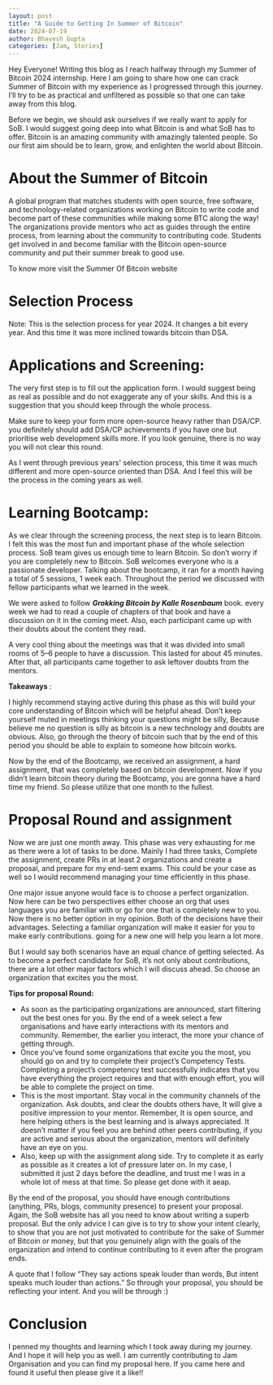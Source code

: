 ```yaml
---
layout: post
title: "A Guide to Getting In Summer of Bitcoin"
date: 2024-07-19
author: Bhavesh Gupta
categories: [Jam, Stories]
---
```


Hey Everyone! Writing this blog as I reach halfway through my Summer of
Bitcoin 2024 internship. Here I am going to share how one can crack Summer of
Bitcoin with my experience as I progressed through this journey. I’ll try to
be as practical and unfiltered as possible so that one can take away from this
blog.

Before we begin, we should ask ourselves if we really want to apply for SoB. I
would suggest going deep into what Bitcoin is and what SoB has to offer.
Bitcoin is an amazing community with amazingly talented people. So our first
aim should be to learn, grow, and enlighten the world about Bitcoin.

# **About the Summer of Bitcoin**

A global program that matches students with open source, free software, and
technology-related organizations working on Bitcoin to write code and become
part of these communities while making some BTC along the way! The
organizations provide mentors who act as guides through the entire process,
from learning about the community to contributing code. Students get involved
in and become familiar with the Bitcoin open-source community and put their
summer break to good use.

To know more visit the Summer Of Bitcoin website

# **Selection Process**

Note: This is the selection process for year 2024. It changes a bit every
year. And this time it was more inclined towards bitcoin than DSA.

# **Applications and Screening:**

The very first step is to fill out the application form. I would suggest being
as real as possible and do not exaggerate any of your skills. And this is a
suggestion that you should keep through the whole process.

Make sure to keep your form more open-source heavy rather than DSA/CP. you
definitely should add DSA/CP achievements if you have one but prioritise web
development skills more. If you look genuine, there is no way you will not
clear this round.

As I went through previous years' selection process, this time it was much
different and more open-source oriented than DSA. And I feel this will be the
process in the coming years as well.

# **Learning Bootcamp:**

As we clear through the screening process, the next step is to learn Bitcoin.
I felt this was the most fun and important phase of the whole selection
process. SoB team gives us enough time to learn Bitcoin. So don’t worry if you
are completely new to Bitcoin. SoB welcomes everyone who is a passionate
developer. Talking about the bootcamp, it ran for a month having a total of 5
sessions, 1 week each. Throughout the period we discussed with fellow
participants what we learned in the week.

We were asked to follow **_Grokking Bitcoin by Kalle Rosenbaum_** book. every
week we had to read a couple of chapters of that book and have a discussion on
it in the coming meet. Also, each participant came up with their doubts about
the content they read.

A very cool thing about the meetings was that it was divided into small rooms
of 5–6 people to have a discussion. This lasted for about 45 minutes. After
that, all participants came together to ask leftover doubts from the mentors.

**Takeaways** :

I highly recommend staying active during this phase as this will build your
core understanding of Bitcoin which will be helpful ahead. Don’t keep yourself
muted in meetings thinking your questions might be silly, Because believe me
no question is silly as bitcoin is a new technology and doubts are obvious.
Also, go through the theory of bitcoin such that by the end of this period you
should be able to explain to someone how bitcoin works.

Now by the end of the Bootcamp, we received an assignment, a hard assignment,
that was completely based on bitcoin development. Now if you didn’t learn
bitcoin theory during the Bootcamp, you are gonna have a hard time my friend.
So please utilize that one month to the fullest.

# **Proposal Round and assignment**

Now we are just one month away. This phase was very exhausting for me as there
were a lot of tasks to be done. Mainly I had three tasks, Complete the
assignment, create PRs in at least 2 organizations and create a proposal, and
prepare for my end-sem exams. This could be your case as well so I would
recommend managing your time efficiently in this phase.

One major issue anyone would face is to choose a perfect organization. Now
here can be two perspectives either choose an org that uses languages you are
familiar with or go for one that is completely new to you. Now there is no
better option in my opinion. Both of the decisions have their advantages.
Selecting a familiar organization will make it easier for you to make early
contributions. going for a new one will help you learn a lot more.

But I would say both scenarios have an equal chance of getting selected. As to
become a perfect candidate for SoB, it’s not only about contributions, there
are a lot other major factors which I will discuss ahead. So choose an
organization that excites you the most.

**Tips for proposal Round:**

  * As soon as the participating organizations are announced, start filtering out the best ones for you. By the end of a week select a few organisations and have early interactions with its mentors and community. Remember, the earlier you interact, the more your chance of getting through.
  * Once you’ve found some organizations that excite you the most, you should go on and try to complete their project’s Competency Tests. Completing a project’s competency test successfully indicates that you have everything the project requires and that with enough effort, you will be able to complete the project on time.
  * This is the most important. Stay vocal in the community channels of the organization. Ask doubts, and clear the doubts others have, It will give a positive impression to your mentor. Remember, It is open source, and here helping others is the best learning and is always appreciated. It doesn’t matter if you feel you are behind other peers contributing, if you are active and serious about the organization, mentors will definitely have an eye on you.
  * Also, keep up with the assignment along side. Try to complete it as early as possible as it creates a lot of pressure later on. In my case, I submitted it just 2 days before the deadline, and trust me I was in a whole lot of mess at that time. So please get done with it aeap.

By the end of the proposal, you should have enough contributions (anything,
PRs, blogs, community presence) to present your proposal. Again, the SoB
website has all you need to know about writing a superb proposal. But the only
advice I can give is to try to show your intent clearly, to show that you are
not just motivated to contribute for the sake of Summer of Bitcoin or money,
but that you genuinely align with the goals of the organization and intend to
continue contributing to it even after the program ends.

A quote that I follow “They say actions speak louder than words, But intent
speaks much louder than actions.” So through your proposal, you should be
reflecting your intent. And you will be through :)

# Conclusion

I penned my thoughts and learning which I took away during my journey. And I
hope it will help you as well. I am currently contributing to Jam Organisation
and you can find my proposal here. If you came here and found it useful then
please give it a like!!

